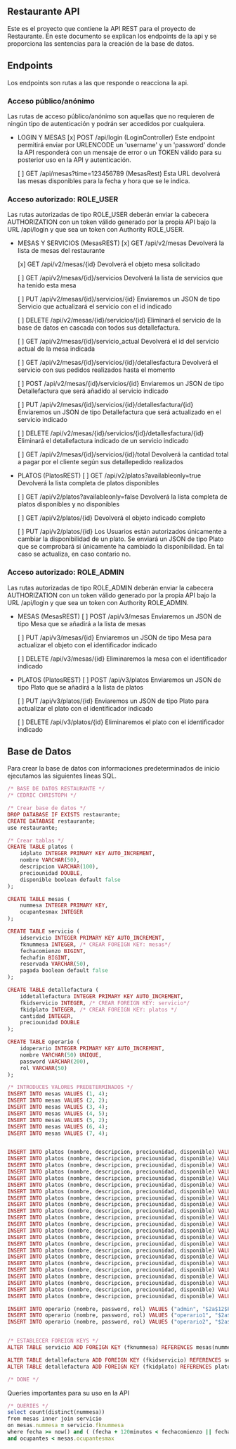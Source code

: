 ## Restaurante API

Este es el proyecto que contiene la API REST para el proyecto de Restaurante. En este documento
se explican los endpoints de la api y se proporciona las sentencias para la creación de la
base de datos.

## Endpoints

Los endpoints son rutas a las que responde o reacciona la api.

### Acceso público/anónimo
Las rutas de acceso público/anónimo son aquellas que no requieren de ningún tipo de autenticación
y podrán ser accedidos por cualquiera.

* LOGIN Y MESAS
	[x] POST /api/login  (LoginController)
		Este endpoint permitirá enviar por URLENCODE un 'username' y un 'password' donde la API
		responderá con un mensaje de error o un TOKEN válido para su posterior uso en la API y
		autenticación.
	
	[ ] GET /api/mesas?time=123456789  (MesasRest)
		Esta URL devolverá las mesas disponibles para la fecha y hora que se le indica.
		
### Acceso autorizado: ROLE_USER
Las rutas autorizadas de tipo ROLE_USER deberán enviar la cabecera AUTHORIZATION con un token válido
generado por la propia API bajo la URL /api/login y que sea un token con Authority ROLE_USER.

* MESAS Y SERVICIOS  (MesasREST)
	[x] GET /api/v2/mesas
		Devolverá la lista de mesas del restaurante
	
	[x] GET /api/v2/mesas/{id}
		Devolverá el objeto mesa solicitado
	
	[ ] GET /api/v2/mesas/{id}/servicios
		Devolverá la lista de servicios que ha tenido esta mesa
		
	[ ] PUT /api/v2/mesas/{id}/servicios/{id}
		Enviaremos un JSON de tipo Servicio que actualizará el servicio con el id indicado
	
	[ ] DELETE /api/v2/mesas/{id}/servicios/{id}
		Eliminará el servicio de la base de datos en cascada con todos sus detallefactura.
	
	[ ] GET /api/v2/mesas/{id}/servicio_actual
		Devolverá el id del servicio actual de la mesa indicada
	
	[ ] GET /api/v2/mesas/{id}/servicios/{id}/detallesfactura
		Devolverá el servicio con sus pedidos realizados hasta el momento
		
	[ ] POST /api/v2/mesas/{id}/servicios/{id}
		Enviaremos un JSON de tipo Detallefactura que será añadido al servicio indicado
	
	[ ] PUT /api/v2/mesas/{id}/servicios/{id}/detallesfactura/{id}
		Enviaremos un JSON de tipo Detallefactura que será actualizado en el servicio indicado
		
	[ ] DELETE /api/v2/mesas/{id}/servicios/{id}/detallesfactura/{id}
			Eliminará el detallefactura indicado de un servicio indicado
		
	[ ] GET /api/v2/mesas/{id}/servicios/{id}/total
		Devolverá la cantidad total a pagar por el cliente según sus detallepedido realizados
		
* PLATOS  (PlatosREST)
	[ ] GET /api/v2/platos?availableonly=true
		Devolverá la lista completa de platos disponibles
		
	[ ] GET /api/v2/platos?availableonly=false
		Devolverá la lista completa de platos disponibles y no disponibles
			
	[ ] GET /api/v2/platos/{id}
		Devolverá el objeto indicado completo
		
	[ ] PUT /api/v2/platos/{id}
		Los Usuarios están autorizados únicamente a cambiar la disponibilidad de un plato.
		Se enviará un JSON de tipo Plato que se comprobará si únicamente ha cambiado la
		disponibilidad. En tal caso se actualiza, en caso contario no.
		
		
### Acceso autorizado: ROLE_ADMIN
Las rutas autorizadas de tipo ROLE_ADMIN deberán enviar la cabecera AUTHORIZATION con un token válido
generado por la propia API bajo la URL /api/login y que sea un token con Authority ROLE_ADMIN.

* MESAS  (MesasREST)
	[ ] POST /api/v3/mesas
		Enviaremos un JSON de tipo Mesa que se añadirá a la lista de mesas
		
	[ ] PUT /api/v3/mesas/{id}
			Enviaremos un JSON de tipo Mesa para actualizar el objeto con el identificador indicado
	
	[ ] DELETE /api/v3/mesas/{id}
			Eliminaremos la mesa con el identificador indicado
	
* PLATOS  (PlatosREST)
	[ ] POST /api/v3/platos
		Enviaremos un JSON de tipo Plato que se añadirá a la lista de platos
		
	[ ] PUT /api/v3/platos/{id}
		Enviaremos un JSON de tipo Plato para actualizar el plato con el identificador indicado
		
	[ ] DELETE /api/v3/platos/{id}
		Eliminaremos el plato con el identificador indicado
	
	
	
## Base de Datos
Para crear la base de datos con informaciones predeterminados de inicio ejecutamos las siguientes
líneas SQL.

```ruby
/* BASE DE DATOS RESTAURANTE */
/* CEDRIC CHRISTOPH */

/* Crear base de datos */
DROP DATABASE IF EXISTS restaurante;
CREATE DATABASE restaurante;
use restaurante;

/* Crear tablas */
CREATE TABLE platos (
    idplato INTEGER PRIMARY KEY AUTO_INCREMENT,
    nombre VARCHAR(50),
    descripcion VARCHAR(100),
    preciounidad DOUBLE,
    disponible boolean default false
);

CREATE TABLE mesas (
    nummesa INTEGER PRIMARY KEY,
    ocupantesmax INTEGER
);

CREATE TABLE servicio (
    idservicio INTEGER PRIMARY KEY AUTO_INCREMENT,
    fknummesa INTEGER, /* CREAR FOREIGN KEY: mesas*/
    fechacomienzo BIGINT,
    fechafin BIGINT,
    reservada VARCHAR(50),
    pagada boolean default false
);

CREATE TABLE detallefactura (
    iddetallefactura INTEGER PRIMARY KEY AUTO_INCREMENT,
    fkidservicio INTEGER, /* CREAR FOREIGN KEY: servicio*/
    fkidplato INTEGER, /* CREAR FOREIGN KEY: platos */
    cantidad INTEGER,
    preciounidad DOUBLE
);

CREATE TABLE operario (
    idoperario INTEGER PRIMARY KEY AUTO_INCREMENT,
    nombre VARCHAR(50) UNIQUE,
    password VARCHAR(200),
    rol VARCHAR(50)
);

/* INTRODUCES VALORES PREDETERMINADOS */
INSERT INTO mesas VALUES (1, 4);
INSERT INTO mesas VALUES (2, 2);
INSERT INTO mesas VALUES (3, 4);
INSERT INTO mesas VALUES (4, 5);
INSERT INTO mesas VALUES (5, 2);
INSERT INTO mesas VALUES (6, 4);
INSERT INTO mesas VALUES (7, 4);


INSERT INTO platos (nombre, descripcion, preciounidad, disponible) VALUES ("Ensalada Especial", "Ensalada con tomate, millo, aguacate, bacon, olivas verdes sin pipa, aceite de oliva y balsámico", 7.00, true);
INSERT INTO platos (nombre, descripcion, preciounidad, disponible) VALUES ("Sandwich Mixto", "Sandwich con jamón y queso a la plancha", 1.80, true);
INSERT INTO platos (nombre, descripcion, preciounidad, disponible) VALUES ("Sandwich Jamón Serrano", "Sandwich con jamón serrano", 2.20, true);
INSERT INTO platos (nombre, descripcion, preciounidad, disponible) VALUES ("Bocadillo de pollo", "Bocadillo de pollo con lechuga, queso y tomate", 2.00, true);
INSERT INTO platos (nombre, descripcion, preciounidad, disponible) VALUES ("Bocadillo de pollo especial", "Bocadillo de pollo con lechuga, doble de queso, tomate y huevo frito", 2.40, true);
INSERT INTO platos (nombre, descripcion, preciounidad, disponible) VALUES ("Bocadillo con queso de cabra", "Bocadillo con queso de cabra", 1.90, true);
INSERT INTO platos (nombre, descripcion, preciounidad, disponible) VALUES ("Sopa de Pollo", "Sopa de pollo fresca", 2.50, true);
INSERT INTO platos (nombre, descripcion, preciounidad, disponible) VALUES ("Sopa de Tomate", "Sopa de Tomate", 2.00, true);
INSERT INTO platos (nombre, descripcion, preciounidad, disponible) VALUES ("Pasta Boloñesa", "Pasta boloñesa. Pasta a libre elección del cliente", 5.50, true);
INSERT INTO platos (nombre, descripcion, preciounidad, disponible) VALUES ("Pasta Carbonara", "Pasta carbonara. Pasta a libre elcción del cliente", 5.00, true);
INSERT INTO platos (nombre, descripcion, preciounidad, disponible) VALUES ("Pasta Arrabiata", "Pasta arrabiata con aceite de oliva, guindillas, chilli y ajo. Pasta a libre elcción del cliente", 5.00, true);
INSERT INTO platos (nombre, descripcion, preciounidad, disponible) VALUES ("Pizza Margarita", "Pizza Margarita. Pizza básica con salsa de tomate y mozarella", 5.50, true);
INSERT INTO platos (nombre, descripcion, preciounidad, disponible) VALUES ("Pizza Prosciutto", "Pizza Prosciutto. Pizza con salsa de tomate, mozarella y jamón cocido", 6.00, true);
INSERT INTO platos (nombre, descripcion, preciounidad, disponible) VALUES ("Pizza Cuatro Estaciones", "Pizza Cuatro Estaciones. Pizza con salsa de tomate, mozarella y cuatro quesos distintos", 6.50, true);
INSERT INTO platos (nombre, descripcion, preciounidad, disponible) VALUES ("Pizza Napolitana", "Pizza Napolitana. Pizza con salsa de tomate, mozarella, jamón y olivas negras", 7.00, true);
INSERT INTO platos (nombre, descripcion, preciounidad, disponible) VALUES ("Angus Steak 150g", "Angus Steak de 150 gramos acompañado con papas y salsas diversas (tomate, mostaza, mayonesa, ...)", 23.40, true);
INSERT INTO platos (nombre, descripcion, preciounidad, disponible) VALUES ("Angus Steak 300g", "Angus Steak de 300 gramos acompañado con papas y salsas diversas (tomate, mostaza, mayonesa, ...)", 42.50, true);
INSERT INTO platos (nombre, descripcion, preciounidad, disponible) VALUES ("Costillas de Cerdo 300g", "Costillas de Cerdo de 300 gramos a la barbacoa acompañado con papas", 19.50, true);
INSERT INTO platos (nombre, descripcion, preciounidad, disponible) VALUES ("Refresco", "Coca Cola, Nestea, Aquarius, ...", 2.50, true);
INSERT INTO platos (nombre, descripcion, preciounidad, disponible) VALUES ("Agua Mineral", "Agua Mineral", 1.50, true);
INSERT INTO platos (nombre, descripcion, preciounidad, disponible) VALUES ("Caña Heiniken Barril", "Caña Heiniken Barril", 1.50, true);
INSERT INTO platos (nombre, descripcion, preciounidad, disponible) VALUES ("Jarra Heiniken Barril", "Caña Heiniken Barril", 2.50, true);
INSERT INTO platos (nombre, descripcion, preciounidad, disponible) VALUES ("1906 Reserva Especial", "1906 Reserva Especial", 3.00, true);

INSERT INTO operario (nombre, password, rol) VALUES ("admin", "$2a$12$P7wpgXFkDZ.3/KIbTr9xUul1Vczda7j4XxMdpxx6FBC9kN9ODMa3G", "ROLE_ADMIN");
INSERT INTO operario (nombre, password, rol) VALUES ("operario1", "$2a$12$TqZjNaGF8JMSxirsRWvP2u6Wk6sylzvhmIwVZ6U/cWrCxxlS5Jo1q", "ROLE_USER");
INSERT INTO operario (nombre, password, rol) VALUES ("operario2", "$2a$12$vLlS8Vmcq9Jv61wivAuNmOC616jhH3gJWid/fTQxytkZNpBcTxADa", "ROLE_USER");


/* ESTABLECER FOREIGN KEYS */
ALTER TABLE servicio ADD FOREIGN KEY (fknummesa) REFERENCES mesas(nummesa);

ALTER TABLE detallefactura ADD FOREIGN KEY (fkidservicio) REFERENCES servicio(idservicio);
ALTER TABLE detallefactura ADD FOREIGN KEY (fkidplato) REFERENCES platos(idplato);

/* DONE */
```

Queries importantes para su uso en la API
```ruby
/* QUERIES */
select count(distinct(nummesa))
from mesas inner join servicio
on mesas.nummesa = servicio.fknummesa
where fecha >= now() and ( (fecha + 120minutos < fechacomienzo || fecha >= fechafin ) or (pagada=true) )
and ocupantes < mesas.ocupantesmax
```
	
